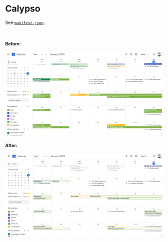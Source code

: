 # Calypso

See [`manifest.json`](manifest.json).

<br>

#### Before:
![Screenshot of Google Calendar](img/before.png)

#### After:
![Screenshot of Google Calendar with Calypso](img/after.png)

